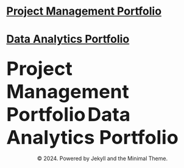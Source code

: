 # <a href="https://rifqiazhari.github.io/projects/">Project Management Portfolio</a>
# <a href="https://rifqiazhari.github.io/analytics/">Data Analytics Portfolio</a>

<a href="https://rifqiazhari.github.io/projects/" style="font-size: 50px; text-decoration: none">Project Management Portfolio</a>
<a href="https://rifqiazhari.github.io/analytics/" style="font-size: 50px; text-decoration: none">Data Analytics Portfolio</a>
---
<center>© 2024. Powered by Jekyll and the Minimal Theme.</center>

